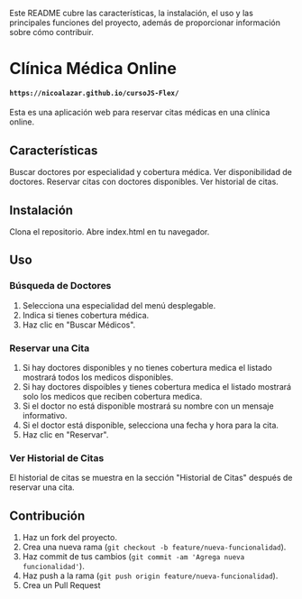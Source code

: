 Este README cubre las características, la instalación, el uso y las principales funciones del proyecto, además de proporcionar información sobre cómo contribuir.

# Clínica Médica Online 
#### `https://nicoalazar.github.io/cursoJS-Flex/`
Esta es una aplicación web para reservar citas médicas en una clínica online.

## Características
Buscar doctores por especialidad y cobertura médica.
Ver disponibilidad de doctores.
Reservar citas con doctores disponibles.
Ver historial de citas.

## Instalación
Clona el repositorio.
Abre index.html en tu navegador.

## Uso

### Búsqueda de Doctores
1. Selecciona una especialidad del menú desplegable.
2. Indica si tienes cobertura médica.
3. Haz clic en "Buscar Médicos".

### Reservar una Cita
1. Si hay doctores disponibles y no tienes cobertura medica el listado mostrará todos los medicos disponibles.
2. Si hay doctores dispoibles y tienes cobertura medica el listado mostrará solo los medicos que reciben cobertura medica.
3. Si el doctor no está disponible mostrará su nombre con un mensaje informativo.
4. Si el doctor está disponible, selecciona una fecha y hora para la cita.
5. Haz clic en "Reservar".

### Ver Historial de Citas
El historial de citas se muestra en la sección "Historial de Citas" después de reservar una cita.

## Contribución

1. Haz un fork del proyecto.
2. Crea una nueva rama (`git checkout -b feature/nueva-funcionalidad`).
3. Haz commit de tus cambios (`git commit -am 'Agrega nueva funcionalidad'`).
4. Haz push a la rama (`git push origin feature/nueva-funcionalidad`).
5. Crea un Pull Request
